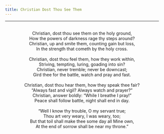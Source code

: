 ```yaml
---
title: Christian Dost Thou See Them
---
```


---
<center>
<br/>
Christian, dost thou see them on the holy ground,<br/>
How the powers of darkness rage thy steps around?<br/>
Christian, up and smite them, counting gain but loss,<br/>
In the strength that cometh by the holy cross.<br/>
<br/>
Christian, dost thou feel them, how they work within,<br/>
Striving, tempting, luring, goading into sin?<br/>
Christian, never tremble; never be downcast;<br/>
Gird thee for the battle, watch and pray and fast.<br/>
<br/>
Christian, dost thou hear them, how they speak thee fair?<br/>
“Always fast and vigil? Always watch and prayer?”<br/>
Christian, answer boldly: “While I breathe I pray!”<br/>
Peace shall follow battle, night shall end in day.<br/>
<br/>
“Well I know thy trouble, O my servant true;<br/>
Thou art very weary, I was weary, too;<br/>
But that toil shall make thee some day all Mine own,<br/>
At the end of sorrow shall be near my throne.”<br/>

</center>